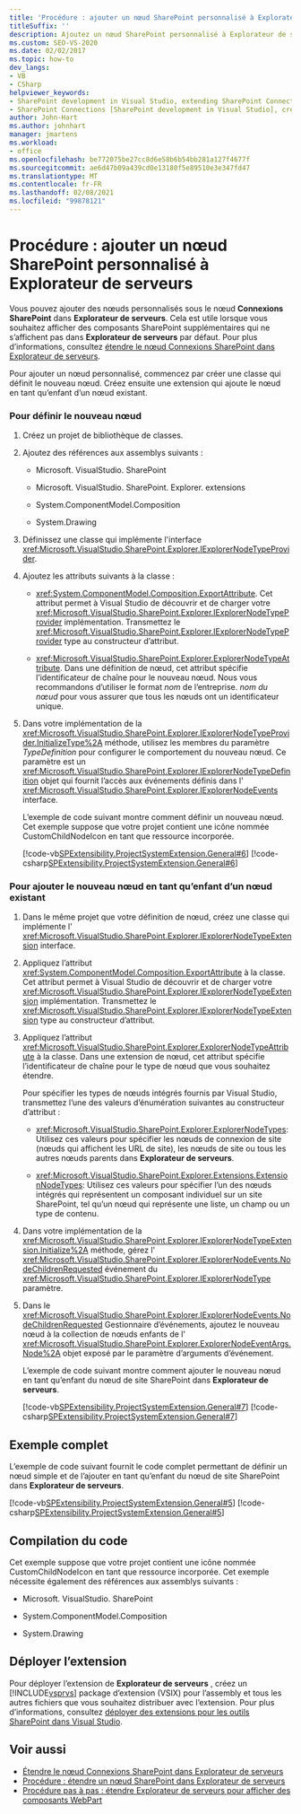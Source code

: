```yaml
---
title: 'Procédure : ajouter un nœud SharePoint personnalisé à Explorateur de serveurs | Microsoft Docs'
titleSuffix: ''
description: Ajoutez un nœud SharePoint personnalisé à Explorateur de serveurs dans Visual Studio. Affichez des composants SharePoint supplémentaires qui ne sont pas affichés par défaut dans Explorateur de serveurs.
ms.custom: SEO-VS-2020
ms.date: 02/02/2017
ms.topic: how-to
dev_langs:
- VB
- CSharp
helpviewer_keywords:
- SharePoint development in Visual Studio, extending SharePoint Connections node in Server Explorer
- SharePoint Connections [SharePoint development in Visual Studio], creating a new node type
author: John-Hart
ms.author: johnhart
manager: jmartens
ms.workload:
- office
ms.openlocfilehash: be772075be27cc8d6e58b6b54bb281a127f4677f
ms.sourcegitcommit: ae6d47b09a439cd0e13180f5e89510e3e347fd47
ms.translationtype: MT
ms.contentlocale: fr-FR
ms.lasthandoff: 02/08/2021
ms.locfileid: "99878121"
---
```

# <a name="how-to-add-a-custom-sharepoint-node-to-server-explorer"></a>Procédure : ajouter un nœud SharePoint personnalisé à Explorateur de serveurs
  Vous pouvez ajouter des nœuds personnalisés sous le nœud **Connexions SharePoint** dans **Explorateur de serveurs**. Cela est utile lorsque vous souhaitez afficher des composants SharePoint supplémentaires qui ne s’affichent pas dans **Explorateur de serveurs** par défaut. Pour plus d’informations, consultez [étendre le nœud Connexions SharePoint dans Explorateur de serveurs](../sharepoint/extending-the-sharepoint-connections-node-in-server-explorer.md).

 Pour ajouter un nœud personnalisé, commencez par créer une classe qui définit le nouveau nœud. Créez ensuite une extension qui ajoute le nœud en tant qu’enfant d’un nœud existant.

### <a name="to-define-the-new-node"></a>Pour définir le nouveau nœud

1. Créez un projet de bibliothèque de classes.

2. Ajoutez des références aux assemblys suivants :

    - Microsoft. VisualStudio. SharePoint

    - Microsoft. VisualStudio. SharePoint. Explorer. extensions

    - System.ComponentModel.Composition

    - System.Drawing

3. Définissez une classe qui implémente l'interface <xref:Microsoft.VisualStudio.SharePoint.Explorer.IExplorerNodeTypeProvider>.

4. Ajoutez les attributs suivants à la classe :

    - <xref:System.ComponentModel.Composition.ExportAttribute>. Cet attribut permet à Visual Studio de découvrir et de charger votre <xref:Microsoft.VisualStudio.SharePoint.Explorer.IExplorerNodeTypeProvider> implémentation. Transmettez le <xref:Microsoft.VisualStudio.SharePoint.Explorer.IExplorerNodeTypeProvider> type au constructeur d’attribut.

    - <xref:Microsoft.VisualStudio.SharePoint.Explorer.ExplorerNodeTypeAttribute>. Dans une définition de nœud, cet attribut spécifie l’identificateur de chaîne pour le nouveau nœud. Nous vous recommandons d’utiliser le format *nom* de l’entreprise. *nom du nœud* pour vous assurer que tous les nœuds ont un identificateur unique.

5. Dans votre implémentation de la <xref:Microsoft.VisualStudio.SharePoint.Explorer.IExplorerNodeTypeProvider.InitializeType%2A> méthode, utilisez les membres du paramètre *TypeDefinition* pour configurer le comportement du nouveau nœud. Ce paramètre est un <xref:Microsoft.VisualStudio.SharePoint.Explorer.IExplorerNodeTypeDefinition> objet qui fournit l’accès aux événements définis dans l' <xref:Microsoft.VisualStudio.SharePoint.Explorer.IExplorerNodeEvents> interface.

     L’exemple de code suivant montre comment définir un nouveau nœud. Cet exemple suppose que votre projet contient une icône nommée CustomChildNodeIcon en tant que ressource incorporée.

     [!code-vb[SPExtensibility.ProjectSystemExtension.General#6](../sharepoint/codesnippet/VisualBasic/projectsystemexamples/extension/serverexplorernode.vb#6)]
     [!code-csharp[SPExtensibility.ProjectSystemExtension.General#6](../sharepoint/codesnippet/CSharp/projectsystemexamples/extension/serverexplorernode.cs#6)]

### <a name="to-add-the-new-node-as-a-child-of-an-existing-node"></a>Pour ajouter le nouveau nœud en tant qu’enfant d’un nœud existant

1. Dans le même projet que votre définition de nœud, créez une classe qui implémente l' <xref:Microsoft.VisualStudio.SharePoint.Explorer.IExplorerNodeTypeExtension> interface.

2. Appliquez l’attribut <xref:System.ComponentModel.Composition.ExportAttribute> à la classe. Cet attribut permet à Visual Studio de découvrir et de charger votre <xref:Microsoft.VisualStudio.SharePoint.Explorer.IExplorerNodeTypeExtension> implémentation. Transmettez le <xref:Microsoft.VisualStudio.SharePoint.Explorer.IExplorerNodeTypeExtension> type au constructeur d’attribut.

3. Appliquez l’attribut <xref:Microsoft.VisualStudio.SharePoint.Explorer.ExplorerNodeTypeAttribute> à la classe. Dans une extension de nœud, cet attribut spécifie l’identificateur de chaîne pour le type de nœud que vous souhaitez étendre.

     Pour spécifier les types de nœuds intégrés fournis par Visual Studio, transmettez l’une des valeurs d’énumération suivantes au constructeur d’attribut :

    - <xref:Microsoft.VisualStudio.SharePoint.Explorer.ExplorerNodeTypes>: Utilisez ces valeurs pour spécifier les nœuds de connexion de site (nœuds qui affichent les URL de site), les nœuds de site ou tous les autres nœuds parents dans **Explorateur de serveurs**.

    - <xref:Microsoft.VisualStudio.SharePoint.Explorer.Extensions.ExtensionNodeTypes>: Utilisez ces valeurs pour spécifier l’un des nœuds intégrés qui représentent un composant individuel sur un site SharePoint, tel qu’un nœud qui représente une liste, un champ ou un type de contenu.

4. Dans votre implémentation de la <xref:Microsoft.VisualStudio.SharePoint.Explorer.IExplorerNodeTypeExtension.Initialize%2A> méthode, gérez l' <xref:Microsoft.VisualStudio.SharePoint.Explorer.IExplorerNodeEvents.NodeChildrenRequested> événement du <xref:Microsoft.VisualStudio.SharePoint.Explorer.IExplorerNodeType> paramètre.

5. Dans le <xref:Microsoft.VisualStudio.SharePoint.Explorer.IExplorerNodeEvents.NodeChildrenRequested> Gestionnaire d’événements, ajoutez le nouveau nœud à la collection de nœuds enfants de l' <xref:Microsoft.VisualStudio.SharePoint.Explorer.ExplorerNodeEventArgs.Node%2A> objet exposé par le paramètre d’arguments d’événement.

     L’exemple de code suivant montre comment ajouter le nouveau nœud en tant qu’enfant du nœud de site SharePoint dans **Explorateur de serveurs**.

     [!code-vb[SPExtensibility.ProjectSystemExtension.General#7](../sharepoint/codesnippet/VisualBasic/projectsystemexamples/extension/serverexplorernode.vb#7)]
     [!code-csharp[SPExtensibility.ProjectSystemExtension.General#7](../sharepoint/codesnippet/CSharp/projectsystemexamples/extension/serverexplorernode.cs#7)]

## <a name="complete-example"></a>Exemple complet
 L’exemple de code suivant fournit le code complet permettant de définir un nœud simple et de l’ajouter en tant qu’enfant du nœud de site SharePoint dans **Explorateur de serveurs**.

 [!code-vb[SPExtensibility.ProjectSystemExtension.General#5](../sharepoint/codesnippet/VisualBasic/projectsystemexamples/extension/serverexplorernode.vb#5)]
 [!code-csharp[SPExtensibility.ProjectSystemExtension.General#5](../sharepoint/codesnippet/CSharp/projectsystemexamples/extension/serverexplorernode.cs#5)]

## <a name="compiling-the-code"></a>Compilation du code
 Cet exemple suppose que votre projet contient une icône nommée CustomChildNodeIcon en tant que ressource incorporée. Cet exemple nécessite également des références aux assemblys suivants :

- Microsoft. VisualStudio. SharePoint

- System.ComponentModel.Composition

- System.Drawing

## <a name="deploy-the-extension"></a>Déployer l’extension
 Pour déployer l’extension de **Explorateur de serveurs** , créez un [!INCLUDE[vsprvs](../sharepoint/includes/vsprvs-md.md)] package d’extension (VSIX) pour l’assembly et tous les autres fichiers que vous souhaitez distribuer avec l’extension. Pour plus d’informations, consultez [déployer des extensions pour les outils SharePoint dans Visual Studio](../sharepoint/deploying-extensions-for-the-sharepoint-tools-in-visual-studio.md).

## <a name="see-also"></a>Voir aussi
- [Étendre le nœud Connexions SharePoint dans Explorateur de serveurs](../sharepoint/extending-the-sharepoint-connections-node-in-server-explorer.md)
- [Procédure : étendre un nœud SharePoint dans Explorateur de serveurs](../sharepoint/how-to-extend-a-sharepoint-node-in-server-explorer.md)
- [Procédure pas à pas : étendre Explorateur de serveurs pour afficher des composants WebPart](../sharepoint/walkthrough-extending-server-explorer-to-display-web-parts.md)

